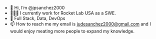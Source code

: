 - 👋 Hi, I’m @jpsanchez2000
- 👩🏻‍💻 I currently work for Rocket Lab USA as a SWE.
- 💪 Full Stack, Data, DevOps
- 📫 How to reach me my email is judesanchez2000@gmail.com and I would enjoy meating more people to expand my knowledge.

<!---
jpsanchez2000/jpsanchez2000 is a ✨ special ✨ repository because its `README.md` (this file) appears on your GitHub profile.
You can click the Preview link to take a look at your changes.
--->
